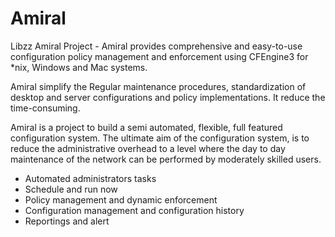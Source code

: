 Amiral
======

Libzz Amiral Project - Amiral provides comprehensive and easy-to-use configuration policy 
management and enforcement using CFEngine3 for *nix, Windows and Mac systems.

Amiral simplify the Regular maintenance procedures, standardization of desktop and server 
configurations and policy implementations. It reduce the time-consuming.

Amiral is a project to build a semi automated, flexible, full featured configuration system. 
The ultimate aim of the configuration system, is to reduce the administrative overhead to a 
level where the day to day maintenance of the network can be performed by moderately skilled users.

* Automated administrators tasks
* Schedule and run now
* Policy management and dynamic enforcement
* Configuration management and configuration history
* Reportings and alert